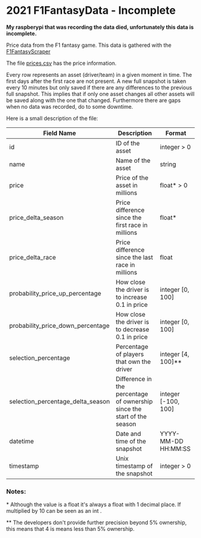 # 2021 F1FantasyData - Incomplete

**My raspberypi that was recording the data died, unfortunately this data is 
incomplete.**

Price data from the F1 fantasy game. This data is gathered with the 
[F1FantasyScraper](https://github.com/EduardoFAFernandes/F1FantasyScraper)

The file [prices.csv](prices.csv) has the price information.

Every row represents an asset (driver/team) in a given moment in time. The first
days after the first race are not present. A new full snapshot is taken every 10
minutes but only saved if there are any differences to the previous full
snapshot. This implies that if only one asset changes all other assets will be
saved along with the one that changed. Furthermore there are gaps when no data
was recorded, do to some downtime.

Here is a small description of the file:

| Field Name                        | Description   															| Format 				|
| --------------------------------- | ------------------------------------------------------------------------- | --------------------- |
| id                                | ID of the asset   														| integer > 0 			|
| name                              | Name of the asset 														| string 				|
| price                             | Price of the asset in millions											| float\* > 0 			|
| price_delta_season                | Price difference since the first race in millions 						| float* 				|
| price_delta_race                  | Price difference since the last race in millions 							| float 				|
| probability_price_up_percentage   | How close the driver is to increase 0.1 in price 							| integer [0, 100] 		|
| probability_price_down_percentage | How close the driver is to decrease 0.1 in price 							| integer [0, 100] 		|
| selection_percentage              | Percentage of players that own the driver 								| integer [4, 100]\*\* 	|
| selection_percentage_delta_season | Difference in the percentage of ownership since the start of the season 	| integer [-100, 100]	|
| datetime                          | Date and time of the snapshot 											| YYYY-MM-DD HH:MM:SS 	|
| timestamp                         | Unix timestamp of the snapshot 											| integer > 0 			|

### Notes:
\* Although the value is a float it's always a float with 1 decimal place. If
multiplied by 10 can be seen as an int .

\*\* The developers don't provide further precision beyond 5% ownership, this
means that 4 is means less than 5% ownership.
